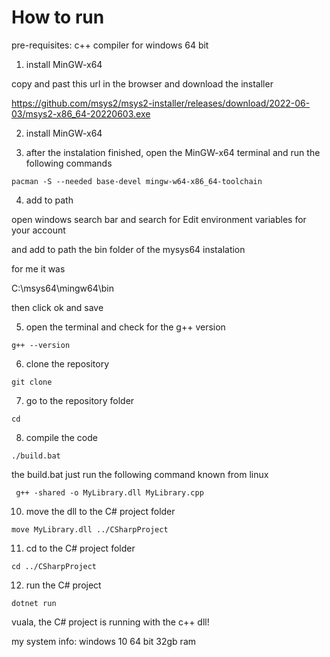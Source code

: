 # How to run

pre-requisites: c++ compiler for windows 64 bit

1. install MinGW-x64

copy and past this url in the browser and download the installer

https://github.com/msys2/msys2-installer/releases/download/2022-06-03/msys2-x86_64-20220603.exe 

2. install MinGW-x64

3. after the instalation finished, open the MinGW-x64 terminal and run the following commands

```
pacman -S --needed base-devel mingw-w64-x86_64-toolchain
```

4. add to path 

open windows search bar and search for Edit environment variables for your account

and add to path the bin folder of the mysys64 instalation

for me it was

C:\msys64\mingw64\bin

then click ok and save

5. open the terminal and check for the g++ version

```
g++ --version
```

6. clone the repository

```
git clone
```

7. go to the repository folder

```
cd
```

8. compile the code

```
./build.bat
```

the build.bat just run the following command known from linux
```
 g++ -shared -o MyLibrary.dll MyLibrary.cpp
```

10. move the dll to the C# project folder

```
move MyLibrary.dll ../CSharpProject
```
11. cd to the C# project folder

```
cd ../CSharpProject
```

12. run the C# project

```
dotnet run
```

vuala, the C# project is running with the c++ dll! 


my system info:
windows 10 64 bit
32gb ram






